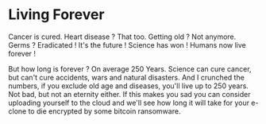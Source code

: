 # Living Forever

Cancer is cured. Heart disease ? That too. Getting old ? Not anymore.
Germs ? Eradicated ! It's the future ! Science has won ! Humans now live forever ! 

But how long is forever ? On average 250 Years. Science can cure cancer, but can't cure accidents, wars and natural disasters. And I crunched the numbers, if you exclude old age and diseases, you'll live up to 250 years. Not bad, but not an eternity either. If this makes you sad you can consider uploading yourself to the cloud and we'll see how long it will take for your e-clone to die encrypted by some bitcoin ransomware.
